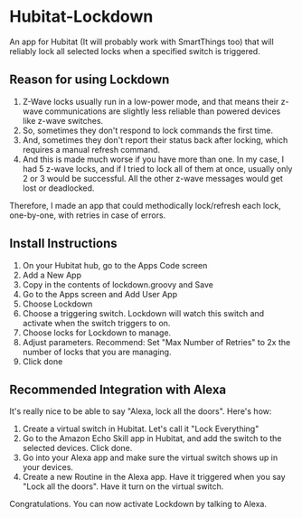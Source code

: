 # Hubitat-Lockdown
An app for Hubitat (It will probably work with SmartThings too) that will reliably lock all selected locks when a specified switch is triggered.

## Reason for using Lockdown
1.  Z-Wave locks usually run in a low-power mode, and that means their z-wave communications are slightly less reliable than powered devices like z-wave switches.
2.  So, sometimes they don't respond to lock commands the first time.
3.  And, sometimes they don't report their status back after locking, which requires a manual refresh command.
4.  And this is made much worse if you have more than one.  In my case, I had 5 z-wave locks, and if I tried to lock all of them at once, usually only 2 or 3 would be successful.  All the other z-wave messages would get lost or deadlocked.

Therefore, I made an app that could methodically lock/refresh each lock, one-by-one, with retries in case of errors.

## Install Instructions
1. On your Hubitat hub, go to the Apps Code screen
2. Add a New App
3. Copy in the contents of lockdown.groovy and Save
4. Go to the Apps screen and Add User App
5. Choose Lockdown
6. Choose a triggering switch.  Lockdown will watch this switch and activate when the switch triggers to on.
7. Choose locks for Lockdown to manage.
8. Adjust parameters.  Recommend: Set "Max Number of Retries" to 2x the number of locks that you are managing.
9. Click done

## Recommended Integration with Alexa
It's really nice to be able to say "Alexa, lock all the doors".  Here's how:

1. Create a virtual switch in Hubitat.  Let's call it "Lock Everything"
2. Go to the Amazon Echo Skill app in Hubitat, and add the switch to the selected devices.  Click done.
3. Go into your Alexa app and make sure the virtual switch shows up in your devices.
4. Create a new Routine in the Alexa app.  Have it triggered when you say "Lock all the doors".  Have it turn on the virtual switch.

Congratulations.  You can now activate Lockdown by talking to Alexa.
